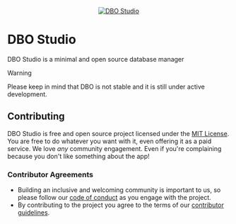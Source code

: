 <p align="center">
    <a href="https://github.com/dbo-studio/dbo" target="_blank" rel="noopener">
        <img src="https://github.com/dbo-studio/dbo/blob/master/docs/img/dbo_studio.jpg" alt="DBO Studio" />
    </a>
</p>

# DBO Studio

DBO Studio is a minimal and open source database manager

> [!WARNING]
> Please keep in mind that DBO is not stable and it is still under active development.

## Contributing

DBO Studio is free and open source project licensed under the [MIT License](LICENSE.md).
You are free to do whatever you want with it, even offering it as a paid service.
We love _any_ community engagement. Even if you're complaining because you don't like something about the app!

### Contributor Agreements

- Building an inclusive and welcoming community is important to us, so please follow our [code of conduct](code_of_conduct.md) as you engage with the project.
- By contributing to the project you agree to the terms of our [contributor guidelines](CONTRIBUTING.md).

